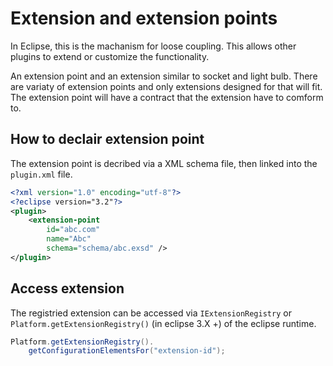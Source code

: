 # Extension and extension points

In Eclipse, this is the machanism for loose coupling. This allows other plugins to extend or customize the functionality.

An extension point and an extension similar to socket and light bulb. There are variaty of extension points and only extensions designed for that will fit. The extension point will have a contract that the extension have to comform to.

## How to declair extension point

The extension point is decribed via a XML schema file, then linked into the `plugin.xml` file.

```xml
<?xml version="1.0" encoding="utf-8"?>
<?eclipse version="3.2"?>
<plugin>
    <extension-point 
        id="abc.com"
        name="Abc"
        schema="schema/abc.exsd" />
</plugin>
```

## Access extension

The registried extension can be accessed via `IExtensionRegistry` or `Platform.getExtensionRegistry()` (in eclipse 3.X +) of the eclipse runtime.

```java
Platform.getExtensionRegistry().
    getConfigurationElementsFor("extension-id");
```


